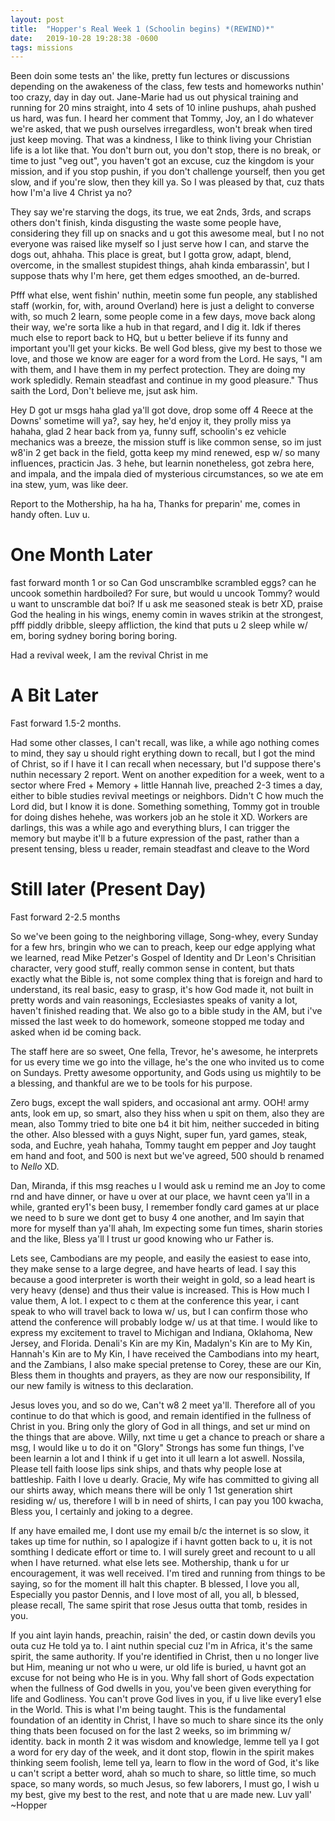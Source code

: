 ```yaml
---
layout: post
title:  "Hopper's Real Week 1 (Schoolin begins) *(REWIND)*"
date:   2019-10-28 19:28:38 -0600
tags: missions
---
```


Been doin some tests an' the like, pretty fun lectures or discussions depending on the awakeness of the class, few tests and homeworks nuthin' too crazy, day in day out. Jane-Marie had us out physical training and running for 20 mins straight, into 4 sets of 10 inline pushups, ahah pushed us hard, was fun. I heard her comment that Tommy, Joy, an I do whatever we're asked, that we push ourselves irregardless, won't break when tired just keep moving. That was a kindness, I like to think living your Christian life is a lot like that. You don't burn out, you don't stop, there is no break, or time to just "veg out", you haven't got an excuse, cuz the kingdom is your mission, and if you stop pushin, if you don't challenge yourself, then you get slow, and if you're slow, then they kill ya. So I was pleased by that, cuz thats how I'm'a live 4 Christ ya no?

They say we're starving the dogs, its true, we eat 2nds, 3rds, and scraps others don't finish, kinda disgusting the waste some people have, considering they fill up on snacks and u got this awesome meal, but I no not everyone was raised like myself so I just serve how I can, and starve the dogs out, ahhaha. This place is great, but I gotta grow, adapt, blend, overcome, in the smallest stupidest things, ahah kinda embarassin', but I suppose thats why I'm here, get them edges smoothed, an de-burred.

Pfff what else, went fishin' nuthin, meetin some fun people, any stablished staff (workin, for, with, around Overland) here is just a delight to converse with, so much 2 learn, some people come in a few days, move back along their way, we're sorta like a hub in that regard, and I dig it. Idk if theres much else to report back to HQ, but u better believe if its funny and important you'll get your kicks. Be well God bless, give my best to those we love, and those we know are eager for a word from the Lord. He says, "I am with them, and I have them in my perfect protection. They are doing my work spledidly. Remain steadfast and continue in my good pleasure." Thus saith the Lord, Don't believe me, jsut ask him. 

Hey D got ur msgs haha glad ya'll got dove, drop some off 4 Reece at the Downs' sometime will ya?, say hey, he'd enjoy it, they prolly miss ya hahaha, glad 2 hear back from ya, funny suff, schoolin's ez vehicle mechanics was a breeze, the mission stuff is like common sense, so im just w8'in 2 get back in the field, gotta keep my mind renewed, esp w/ so many influences, practicin Jas. 3 hehe, but learnin nonetheless, got zebra here, and impala, and the impala died of mysterious circumstances, so we ate em ina stew, yum, was like deer.

Report to the Mothership, ha ha ha, Thanks for preparin' me, comes in handy often. Luv u.

One Month Later
===========

fast forward month 1 or so
Can God unscramblke scrambled eggs? can he uncook somethin hardboiled? For sure, but would u uncook Tommy? would u want to unscramble dat boi? If u ask me seasoned steak is betr XD, praise God the healing in his wings, enemy comin in waves strikin at the strongest, pfff piddly dribble, sleepy affliction, the kind that puts u 2 sleep while w/ em, boring sydney boring boring boring. 

Had a revival week, I am the revival Christ in me

A Bit Later
========

Fast forward 1.5-2 months.

Had some other classes, I can't recall, was like, a while ago nothing comes to mind, they say u should right erything down to recall, but I got the mind of Christ, so if I have it I can recall when necessary, but I'd suppose there's nuthin necessary 2 report. Went on another expedition for a week, went to a sector where Fred + Memory + little Hannah live, preached 2-3 times a day, either to bible studies revival meetings or neighbors. Didn't C how much the Lord did, but I know it is done. Something something, Tommy got in trouble for doing dishes hehehe, was workers job an he stole it XD. Workers are darlings, this was a while ago and everything blurs, I can trigger the memory but maybe it'll b a future expression of the past, rather than a present tensing, bless u reader, remain steadfast and cleave to the Word

Still later (Present Day)
=========

Fast forward 2-2.5 months

So we've been going to the neighboring village, Song-whey, every Sunday for a few hrs, bringin who we can to preach, keep our edge applying what we learned, read Mike Petzer's Gospel of Identity and Dr Leon's Chrisitian character, very good stuff, really common sense in content, but thats exactly what the Bible is, not some complex thing that is foreign and hard to understand, its real basic, easy to grasp, it's how God made it, not built in pretty words and vain reasonings, Ecclesiastes speaks of vanity a lot, haven't finished reading that. We also go to a bible study in the AM, but i've missed the last week to do homework, someone stopped me today and asked when id be coming back.

The staff here are so sweet, One fella, Trevor, he's awesome, he interprets for us every time we go into the village, he's the one who invited us to come on Sundays. Pretty awesome opportunity, and Gods using us mightily to be a blessing, and thankful are we to be tools for his purpose.

Zero bugs, except the wall spiders, and occasional ant army. OOH! army ants, look em up, so smart, also they hiss when u spit on them, also they are mean, also Tommy tried to bite one b4 it bit him, neither succeded in biting the other. Also blessed with a guys Night, super fun, yard games, steak, soda, and Euchre, yeah hahaha, Tommy taught em pepper and Joy taught em hand and foot, and 500 is next but we've agreed, 500 should b renamed to *Nello* XD.

Dan, Miranda, if this msg reaches u I would ask u remind me an Joy to come rnd and have dinner, or have u over at our place, we havnt ceen ya'll in a while, granted ery1's been busy, I remember fondly card games at ur place we need to b sure we dont get to busy 4 one another, and Im sayin that more for myself than ya'll ahah, Im expecting some fun times, sharin stories and the like, Bless ya'll I trust ur good knowing who ur Father is.

Lets see, Cambodians are my people, and easily the easiest to ease into, they make sense to a large degree, and have hearts of lead. I say this because a good interpreter is worth their weight in gold, so a lead heart is very heavy (dense) and thus their value is increased. This is How much I value them, A lot. I expect to c them at the conference this year, i cant speak to who will travel back to Iowa w/ us, but I can confirm those who attend the conference will probably lodge w/ us at that time. I would like to express my excitement to travel to Michigan and Indiana, Oklahoma, New Jersey, and Florida. Denali's Kin are my Kin, Madalyn's Kin are to My Kin, Hannah's Kin are to My Kin, I have received the Cambodians into my heart, and the Zambians, I also make special pretense to Corey, these are our Kin, Bless them in thoughts and prayers, as they are now our responsibility, If our new family is witness to this declaration.

Jesus loves you, and so do we, Can't w8 2 meet ya'll.  Therefore all of you continue to do that which is good, and remain identified in the fullness of Christ in you. Bring only the glory of God in all things, and set ur mind on the things that are above. Willy, nxt time u get a chance to preach or share a msg, I would like u to do it on "Glory" Strongs has some fun things, I've been learnin a lot and I think if u get into it ull learn a lot aswell. Nossila, Please tell faith loose lips sink ships, and thats why people lose at battleship. Faith I love u dearly. Gracie, My wife has committed to giving all our shirts away, which means there will be only 1 1st generation shirt residing w/ us, therefore I will b in need of shirts, I can pay you 100 kwacha, Bless you, I certainly and joking to a degree. 

If any have emailed me, I dont use my email b/c the internet is so slow, it takes up time for nuthin, so I apalogize if i havnt gotten back to u, it is not somthing I dedicate effort or time to. I will surely greet and recount to u all when I have returned. what else lets see. Mothership, thank u for ur encouragement, it was well received. I'm tired and running from things to be saying, so for the moment ill halt this chapter. B blessed, I love you all, Especially you pastor Dennis, and I love most of all, you all, b blessed, please recall, The same spirit that rose Jesus outta that tomb, resides in you.

If you aint layin hands, preachin, raisin' the ded, or castin down devils you outa cuz He told ya to. I aint nuthin special cuz I'm in Africa, it's the same spirit, the same authority. If you're identified in Christ, then u no longer live but Him, meaning ur not who u were, ur old life is buried, u havnt got an excuse for not being who He is in you. Why fall short of Gods expectation when the fullness of God dwells in you, you've been given everything for life and Godliness. You can't prove God lives in you, if u live like every1 else in the World. This is what I'm being taught. This is the fundamental foundation of an identity in Christ, I have so much to share since its the only thing thats been focused on for the last 2 weeks, so im brimming w/ identity. back in month 2 it was wisdom and knowledge, lemme tell ya I got a word for ery day of the week, and it dont stop, flowin in the spirit makes thinking seem foolish, leme tell ya, learn to flow in the word of God, it's like u can't script a better word, ahah so much to share, so little time, so much space, so many words, so much Jesus, so few laborers, I must go, I wish u my best, give my best to the rest, and note that u are made new. 
Luv yall' ~Hopper
